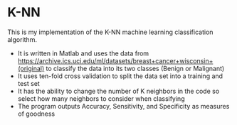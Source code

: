 # K-NN
This is my implementation of the K-NN machine learning classification algorithm.
* It is written in Matlab and uses the data from https://archive.ics.uci.edu/ml/datasets/breast+cancer+wisconsin+(original) to classify the data into its two classes (Benign or Malignant)
* It uses ten-fold cross validation to split the data set into a training and test set
* It has the ability to change the number of K neighbors in the code so select how many neighbors to consider when classifying
* The program outputs Accuracy, Sensitivity, and Specificity as measures of goodness 
